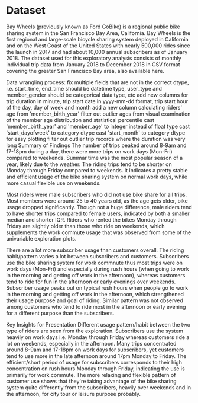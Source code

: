 # Dataset
Bay Wheels (previously known as Ford GoBike) is a regional public bike sharing system in the San Francisco Bay Area, California. Bay Wheels is the first regional and large-scale bicycle sharing system deployed in California and on the West Coast of the United States with nearly 500,000 rides since the launch in 2017 and had about 10,000 annual subscribers as of January 2018. The dataset used for this exploratory analysis consists of monthly individual trip data from January 2018 to December 2018 in CSV format covering the greater San Francisco Bay area, also available here.

Data wrangling process:
fix multiple fields that are not in the correct dtype, i.e. start_time, end_time should be datetime type, user_type and member_gender should be categorical data type, etc
add new columns for trip duration in minute, trip start date in yyyy-mm-dd format, trip start hour of the day, day of week and month
add a new column calculating riders' age from 'member_birth_year'
filter out outlier ages from visual examination of the member age distribution and statistical percentile
cast 'member_birth_year' and 'member_age' to integer instead of float type
cast 'start_dayofweek' to category dtype
cast 'start_month' to category dtype for easy plotting
filter out outlier trip records where the duration was very long
Summary of Findings
The number of trips peaked around 8-9am and 17-18pm during a day, there were more trips on work days (Mon-Fri) compared to weekends. Summar time was the most popular season of a year, likely due to the weather. The riding trips tend to be shorter on Monday through Friday compared to weekends. It indicates a pretty stable and efficient usage of the bike sharing system on normal work days, while more casual flexible use on weekends.

Most riders were male subscribers who did not use bike share for all trips. Most members were around 25 to 40 years old, as the age gets older, bike usage dropped significantly. Though not a huge difference, male riders tend to have shorter trips compared to female users, indicated by both a smaller median and shorter IQR. Riders who rented the bikes Monday through Friday are slightly older than those who ride on weekends, which supplements the work commute usage that was observed from some of the univariable exploration plots.

There are a lot more subscriber usage than customers overall. The riding habit/pattern varies a lot between subscribers and customers. Subscribers use the bike sharing system for work commnute thus most trips were on work days (Mon-Fri) and especially during rush hours (when going to work in the morning and getting off work in the afternoon), whereas customers tend to ride for fun in the afternoon or early evenings over weekends. Subscriber usage peaks out on typical rush hours when people go to work in the morning and getting off work in the afternoon, which strengthened their usage purpose and goal of riding. Similar pattern was not observed among customers who tend to ride most in the afternoon or early evening for a different purpose than the subscribers.

Key Insights for Presentation
Different usage pattern/habit between the two type of riders are seen from the exploration. Subscribers use the system heavily on work days i.e. Monday through Friday whereas customers ride a lot on weekends, especially in the afternoon. Many trips concentrated around 8-9am and 17-18pm on work days for subscribers, yet customers tend to use more in the late afternoon around 17pm Monday to Friday. The efficient/short period of usage for subscribers corresponds to their high concentration on rush hours Monday through Friday, indicating the use is primarily for work commute. The more relaxing and flexible pattern of customer use shows that they're taking advantage of the bike sharing system quite differently from the subscribers, heavily over weekends and in the afternoon, for city tour or leisure purpose probably.
